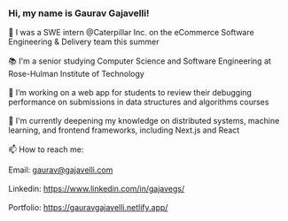 ### Hi, my name is Gaurav Gajavelli!<br>

👋 I was a SWE intern @Caterpillar Inc. on the eCommerce Software Engineering & Delivery team this summer<br><br>
📚 I'm a senior studying Computer Science and Software Engineering at Rose-Hulman Institute of Technology<br><br>
🔭 I’m working on a web app for students to review their debugging performance on submissions in data structures and algorithms courses<br><br>
🌱 I'm currently deepening my knowledge on distributed systems, machine learning, and frontend frameworks, including Next.js and React<br><br>
📫 How to reach me:<br>

Email: gaurav@gajavelli.com<br><br>
Linkedin: https://www.linkedin.com/in/gajavegs/<br><br>
Portfolio: https://gauravgajavelli.netlify.app/<br><br>
